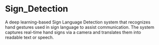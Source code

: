 # Sign_Detection
A deep learning-based Sign Language Detection system that recognizes hand gestures used in sign language to assist communication. The system captures real-time hand signs via a camera and translates them into readable text or speech.
